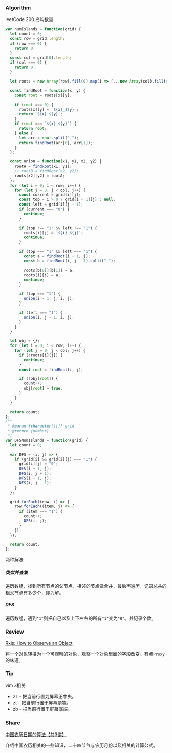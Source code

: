 
### Algorithm

leetCode 200.岛屿数量

```javascript
var numIslands = function(grid) {
  let count = 0;
  const row = grid.length;
  if (row === 0) {
    return 0;
  }
  const col = grid[0].length;
  if (col === 0) {
    return 0;
  }

  let roots = new Array(row).fill(0).map(i => [...new Array(col).fill(0)]);

  const findRoot = function(x, y) {
    const root = roots[x][y];

    if (root === 0) {
      roots[x][y] = `${x}_${y}`;
      return `${x}_${y}`;
    }
    if (root === `${x}_${y}`) {
      return root;
    } else {
      let arr = root.split("_");
      return findRoot(arr[0], arr[1]);
    }
  };

  const union = function(x1, y1, x2, y2) {
    rootA = findRoot(x1, y1);
    // rootB = findRoot(x2, y2);
    roots[x2][y2] = rootA;
  };
  for (let i = 0; i < row; i++) {
    for (let j = 0; j < col; j++) {
      const current = grid[i][j];
      const top = i > 0 ? grid[i - 1][j] : null;
      const left = grid[i][j - 1];
      if (current === "0") {
        continue;
      }

      if (top !== "1" && left !== "1") {
        roots[i][j] = `${i}_${j}`;
        continue;
      }

      if (top === "1" && left === "1") {
        const a = findRoot(i - 1, j);
        const b = findRoot(i, j - 1).split("_");

        roots[b[0]][b[1]] = a;
        roots[i][j] = a;
        continue;
      }

      if (top === "1") {
        union(i - 1, j, i, j);
      }

      if (left === "1") {
        union(i, j - 1, i, j);
      }
    }
  }

  let obj = {};
  for (let i = 0; i < row; i++) {
    for (let j = 0; j < col; j++) {
      if (!roots[i][j]) {
        continue;
      }
      const root = findRoot(i, j);

      if (!obj[root]) {
        count++;
        obj[root] = true;
      }
    }
  }

  return count;
};
/**
 * @param {character[][]} grid
 * @return {number}
 */
var DFSNumIslands = function(grid) {
  let count = 0;

  var DFS = (i, j) => {
    if (grid[i] && grid[i][j] === "1") {
      grid[i][j] = "0";
      DFS(i + 1, j);
      DFS(i, j + 1);
      DFS(i - 1, j);
      DFS(i, j - 1);
    }
  };

  grid.forEach((row, i) => {
    row.forEach((item, j) => {
      if (item === "1") {
        count++;
        DFS(i, j);
      }
    });
  });

  return count;
};
```
两种解法
##### 类似并查集

遍历数组，找到所有节点的父节点，相邻的节点做合并，最后再遍历，记录总共的根父节点有多少个，即为解。

##### DFS

遍历数组，遇到`"1"`则把自己以及上下左右的所有`"1"`变为`"0"`。并记录个数。

### Review

[Rxjs: How to Observe an Object](https://medium.com/angular-in-depth/rxjs-how-to-observe-an-object-20c47cf51571)

将一个对象转换为一个可观察的对象，观察一个对象里面的字段改变。有点`Proxy`的味道。

### Tip

vim `z`相关

- zz - 把当前行置为屏幕正中央。
- zt - 把当前行置于屏幕顶端。
- zb - 把当前行置于屏幕底端。

### Share

[中国农历日期的算法【共3讲】](https://www.bilibili.com/video/av73495129?from=search&seid=4315911113893340693)

介绍中国农历相关的一些知识，二十四节气与农历月份以及相关的计算公式。


